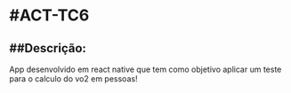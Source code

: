 #ACT-TC6
=========

##Descrição:
------------
App desenvolvido em react native que tem como objetivo aplicar um teste para o calculo do vo2 em pessoas!
